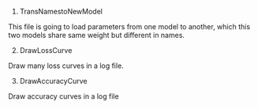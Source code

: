 1. TransNamestoNewModel 

This file is going to load parameters from one model to another, which this two models share same weight but different in names.

2. DrawLossCurve

Draw many loss curves in a log file. 

3. DrawAccuracyCurve

Draw accuracy curves in a log file 
